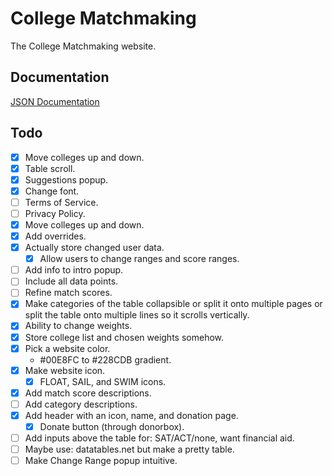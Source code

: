 # College Matchmaking
The College Matchmaking website.
## Documentation
[JSON Documentation](https://docs.google.com/document/d/1eRywNeOZg6bmokPfr1w0Q88CdCXvMOuLnuUajdLSmAc/edit?usp=sharing)
## Todo
- [x] Move colleges up and down.
- [x] Table scroll.
- [x] Suggestions popup.
- [x] Change font.
- [ ] Terms of Service.
- [ ] Privacy Policy.
- [x] Move colleges up and down.
- [x] Add overrides.
- [x] Actually store changed user data.
  - [x] Allow users to change ranges and score ranges.
- [ ] Add info to intro popup.
- [ ] Include all data points.
- [ ] Refine match scores.
- [x] Make categories of the table collapsible or split it onto multiple pages or split the table onto multiple lines so it scrolls vertically.
- [x] Ability to change weights.
- [x] Store college list and chosen weights somehow.
- [x] Pick a website color.
  - #00E8FC to #228CDB gradient.
- [x] Make website icon.
  - [x] FLOAT, SAIL, and SWIM icons.
- [x] Add match score descriptions.
- [ ] Add category descriptions.
- [x] Add header with an icon, name, and donation page.
  - [x] Donate button (through donorbox).
- [ ] Add inputs above the table for: SAT/ACT/none, want financial aid.
- [ ] Maybe use: datatables.net but make a pretty table.
- [ ] Make Change Range popup intuitive.